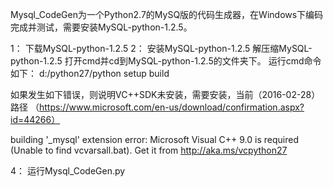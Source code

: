 Mysql_CodeGen为一个Python2.7的MySQ版的代码生成器，在Windows下编码完成并测试，需要安装MySQL-python-1.2.5。

1： 下载MySQL-python-1.2.5
2： 安装MySQL-python-1.2.5
解压缩MySQL-python-1.2.5
打开cmd并cd到MySQL-python-1.2.5的文件夹下。
运行cmd命令如下：
d:/python27/python setup build

如果发生如下错误，则说明VC++SDK未安装，需要安装，当前（2016-02-28）路径
（https://www.microsoft.com/en-us/download/confirmation.aspx?id=44266）

building '_mysql' extension
error: Microsoft Visual C++ 9.0 is required (Unable to find vcvarsall.bat). Get it from http://aka.ms/vcpython27

4： 运行Mysql_CodeGen.py
